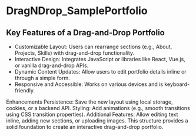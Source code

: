 # DragNDrop_SamplePortfolio
## Key Features of a Drag-and-Drop Portfolio
* Customizable Layout: Users can rearrange sections (e.g., About, Projects, Skills) with drag-and-drop functionality.
* Interactive Design: Integrates JavaScript or libraries like React, Vue.js, or vanilla drag-and-drop APIs.
* Dynamic Content Updates: Allow users to edit portfolio details inline or through a simple form.
* Responsive and Accessible: Works on various devices and is keyboard-friendly.

Enhancements
Persistence: Save the new layout using local storage, cookies, or a backend API.
Styling: Add animations (e.g., smooth transitions using CSS transition properties).
Additional Features: Allow editing text inline, adding new sections, or uploading images.
This structure provides a solid foundation to create an interactive drag-and-drop portfolio.